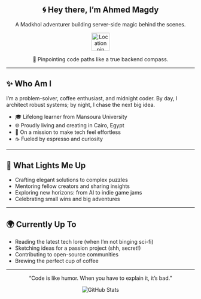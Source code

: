 <section align="center">
  <h1>🌀 Hey there, I’m Ahmed Magdy</h1>
  <p>A Madkhol adventurer building server-side magic behind the scenes.</p>
  <img src="https://pngimg.com/uploads/google_maps_pin/google_maps_pin_PNG76.png" alt="Location pin" width="48"/>
  <p>📍 Pinpointing code paths like a true backend compass.</p>
</section>

---

## ✨ Who Am I

I’m a problem-solver, coffee enthusiast, and midnight coder. By day, I architect robust systems; by night, I chase the next big idea.

* 🎓 Lifelong learner from Mansoura University
* 🌐 Proudly living and creating in Cairo, Egypt
* 🚀 On a mission to make tech feel effortless
* ☕ Fueled by espresso and curiosity

---

## 🎯 What Lights Me Up

* Crafting elegant solutions to complex puzzles
* Mentoring fellow creators and sharing insights
* Exploring new horizons: from AI to indie game jams
* Celebrating small wins and big adventures

---

## 🌍 Currently Up To

* Reading the latest tech lore (when I’m not binging sci-fi)
* Sketching ideas for a passion project (shh, secret!)
* Contributing to open-source communities
* Brewing the perfect cup of coffee

---

<section align="center">
  <p>“Code is like humor. When you have to explain it, it’s bad.”</p>
  <img src="https://github-readme-stats.vercel.app/api?username=AMmadkhol41&show_icons=true&theme=radical" alt="GitHub Stats" />
</section>

